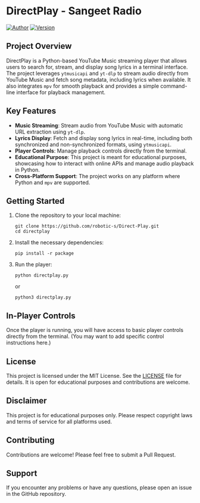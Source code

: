 # DirectPlay - Sangeet Radio

[![Author](https://img.shields.io/badge/Author-Robotics%20(R)-blue.svg)](https://github.com/robotic-s)
[![Version](https://img.shields.io/badge/Version-1.0.0.1.1-brightgreen.svg)](https://github.com/Direct-Play/releases)
## Project Overview

DirectPlay is a Python-based YouTube Music streaming player that allows users to search for, stream, and display song lyrics in a terminal interface. The project leverages `ytmusicapi` and `yt-dlp` to stream audio directly from YouTube Music and fetch song metadata, including lyrics when available. It also integrates `mpv` for smooth playback and provides a simple command-line interface for playback management.

## Key Features

- **Music Streaming**: Stream audio from YouTube Music with automatic URL extraction using `yt-dlp`.
- **Lyrics Display**: Fetch and display song lyrics in real-time, including both synchronized and non-synchronized formats, using `ytmusicapi`.
- **Player Controls**: Manage playback controls directly from the terminal.
- **Educational Purpose**: This project is meant for educational purposes, showcasing how to interact with online APIs and manage audio playback in Python.
- **Cross-Platform Support**: The project works on any platform where Python and `mpv` are supported.

## Getting Started

1. Clone the repository to your local machine:
   ```
   git clone https://github.com/robotic-s/Direct-Play.git
   cd directplay
   ```

2. Install the necessary dependencies:
   ```
   pip install -r package
   ```

3. Run the player:
   ```
   python directplay.py
   ```
   or
   ```
   python3 directplay.py
   ```

## In-Player Controls

Once the player is running, you will have access to basic player controls directly from the terminal. (You may want to add specific control instructions here.)

## License

This project is licensed under the MIT License. See the [LICENSE](LICENSE) file for details. It is open for educational purposes and contributions are welcome.

## Disclaimer

This project is for educational purposes only. Please respect copyright laws and terms of service for all platforms used.

## Contributing

Contributions are welcome! Please feel free to submit a Pull Request.

## Support

If you encounter any problems or have any questions, please open an issue in the GitHub repository.
